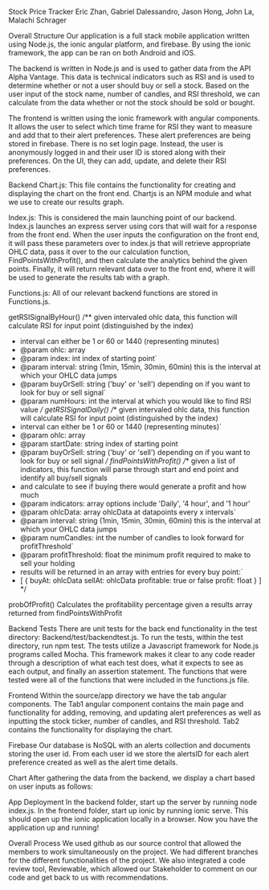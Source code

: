 Stock Price Tracker
Eric Zhan, Gabriel Dalessandro, Jason Hong, John La, Malachi Schrager


Overall Structure
Our application is a full stack mobile application written using Node.js, the ionic angular platform, and firebase.  By using the ionic framework, the app can be ran on both Android and iOS.

The backend is written in Node.js and is used to gather data from the API Alpha Vantage.  This data is technical indicators such as RSI and is used to determine whether or not a user should buy or sell a stock.  Based on the user input of the stock name, number of candles, and RSI threshold, we can calculate from the data whether or not the stock should be sold or bought.

The frontend is written using the ionic framework with angular components.  It allows the user to select which time frame for RSI they want to measure and add that to their alert preferences.  These alert preferences are being stored in firebase.  There is no set login page.  Instead, the user is anonymously logged in and their user ID is stored along with their preferences.  On the UI, they can add, update, and delete their RSI preferences.

Backend
Chart.js: This file contains the functionality for creating and displaying the chart on the front end. Chartjs is an NPM module and what we use to create our results graph.

Index.js: This is considered the main launching point of our backend. Index.js launches an express server using cors that will wait for a response from the front end. When the user inputs the configuration on the front end, it will pass these parameters over to index.js that will retrieve appropriate OHLC data, pass it over to the our calculation function, FindPointsWithProfit(), and then calculate the analytics behind the given points. Finally, it will return relevant data over to the front end, where it will be used to generate the results tab with a graph.

Functions.js: All of our relevant backend functions are stored in Functions.js. 

getRSISignalByHour()
/** given intervaled ohlc data, this function will calculate RSI for input point (distinguished by the index)
 * interval can either be 1 or 60 or 1440 (representing minutes)
 * @param ohlc: array
 * @param index: int index of starting point`
 * @param interval: string (1min, 15min, 30min, 60min) this is the interval at which your OHLC data jumps
 * @param buyOrSell: string ('buy' or 'sell') depending on if you want to look for buy or sell signal`
 * @param numHours: int the interval at which you would like to find RSI value
 */
getRSISignalDaily()
/** given intervaled ohlc data, this function will calculate RSI for input point (distinguished by the index)
 * interval can either be 1 or 60 or 1440 (representing minutes)`
 * @param ohlc: array
 * @param startDate: string index of starting point
 * @param buyOrSell: string ('buy' or 'sell') depending on if you want to look for buy or sell signal
 */
findPointsWithProfit()
/** given a list of indicators, this function will parse through start and end point and identify all buy/sell signals
 * and calculate to see if buying there would generate a profit and how much
 * @param indicators: array options include 'Daily', '4 hour', and '1 hour'
 * @param ohlcData: array ohlcData at datapoints every x intervals`
 * @param interval: string (1min, 15min, 30min, 60min) this is the interval at which your OHLC data jumps
 * @param numCandles: int the number of candles to look forward for profitThreshold`
 * @param profitThreshold: float the minimum profit required to make to sell your holding
 * results will be returned in an array with entries for every buy point:`
 * [
     {
       buyAt: ohlcData
       sellAt: ohlcData
       profitable: true or false
       profit: float
     }
   ]
 */

probOfProfit()
Calculates the profitability percentage given a results array returned from findPointsWithProfit

Backend Tests
There are unit tests for the back end functionality in the test directory: Backend/test/backendtest.js. To run the tests, within the test directory, run npm test. The tests utilize a Javascript framework for Node.js programs called Mocha. This framework makes it clear to any code reader through a description of what each test does, what it expects to see as each output, and finally an assertion statement. The functions that were tested were all of the functions that were included in the functions.js file. 

Frontend
Within the source/app directory we have the tab angular components.  The Tab1 angular component contains the main page and functionality for adding, removing, and updating alert preferences as well as inputting the stock ticker, number of candles, and RSI threshold.  Tab2 contains the functionality for displaying the chart.


Firebase
Our database is NoSQL with an alerts collection and documents storing the user id.  From each user id we store the alertsID for each alert preference created as well as the alert time details.

Chart
After gathering the data from the backend, we display a chart based on user inputs as follows: 

App Deployment
In the backend folder, start up the server by running node index.js.  In the frontend folder, start up ionic by running ionic serve.  This should open up the ionic application locally in a browser.  Now you have the application up and running!

Overall Process
We used github as our source control that allowed the members to work simultaneously on the project.  We had different branches for the different functionalities of the project.  We also integrated a code review tool, Reviewable, which allowed our Stakeholder to comment on our code and get back to us with recommendations.
